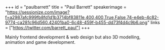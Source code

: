 +++
id = "paulbarrett"
title = "Paul Barrett"
speakerimage = "https://sessionize.com/image?f=a2987afc999fb8fd1d1b3714bf83811e,400,400,True,False,74-e4eb-4c82-9774-ca281c96d560.42401ba0-6c48-459f-b455-dd73f4d4c9b6.png"
links = ["https://twitter.com/barrett_paul"]
+++

Mainly frontend development & web design but also 3D modelling, animation and game development.